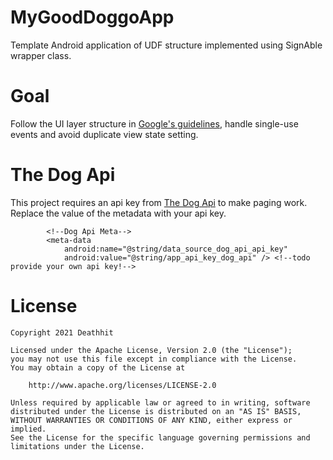 # MyGoodDoggoApp
Template Android application of UDF structure implemented using SignAble wrapper class.
# Goal
Follow the UI layer structure in [Google's guidelines](https://developer.android.com/jetpack/guide/ui-layer), handle single-use events and avoid duplicate view state setting.
# The Dog Api
This project requires an api key from [The Dog Api](https://www.thedogapi.com/) to make paging work.  
Replace the value of the metadata with your api key.
```
        <!--Dog Api Meta-->
        <meta-data
            android:name="@string/data_source_dog_api_api_key"
            android:value="@string/app_api_key_dog_api" /> <!--todo provide your own api key!-->
```
# License
```
Copyright 2021 Deathhit

Licensed under the Apache License, Version 2.0 (the "License");
you may not use this file except in compliance with the License.
You may obtain a copy of the License at

    http://www.apache.org/licenses/LICENSE-2.0

Unless required by applicable law or agreed to in writing, software
distributed under the License is distributed on an "AS IS" BASIS,
WITHOUT WARRANTIES OR CONDITIONS OF ANY KIND, either express or implied.
See the License for the specific language governing permissions and
limitations under the License.
```
